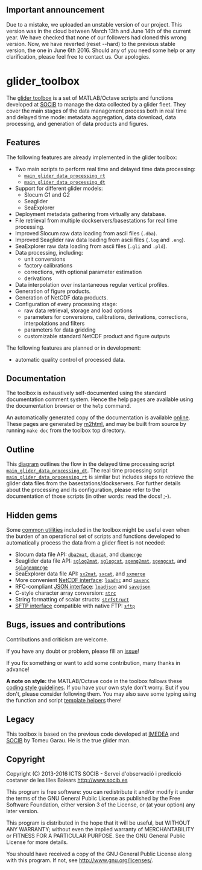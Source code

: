 Important announcement
--------
Due to a mistake, we uploaded an unstable version of our project. This version was in the cloud between March 13th and June 14th of the current year. We have checked that none of our followers had cloned this wrong version. Now, we have reverted (reset --hard) to the previous stable version, the one in June 6th 2016. Should any of you need some help or any clarification, please feel free to contact us. Our apologies.

glider_toolbox
==============

The [glider toolbox][toolbox] is a set of MATLAB/Octave scripts and functions
developed at [SOCIB][socib] to manage the data collected by a glider fleet.
They cover the main stages of the data management process both in real 
time and delayed time mode: metadata aggregation, data download,
data processing, and generation of data products and figures.

  [toolbox]: http://github.com/socib/glider_toolbox
  [socib]: http://www.socib.es


Features
--------

The following features are already implemented in the glider toolbox:

  - Two main scripts to perform real time and delayed time data processing:
      - [`main_glider_data_processing_rt`][main_script_rt]
      - [`main_glider_data_processing_dt`][main_script_dt]
  - Support for different glider models:
      - Slocum G1 and G2
      - Seaglider
      - SeaExplorer
  - Deployment metadata gathering from virtually any database.
  - File retrieval from multiple dockservers/basestations for real time processing.
  - Improved Slocum raw data loading from ascii files (`.dba`).
  - Improved Seaglider raw data loading from ascii files (`.log` and `.eng`).
  - SeaExplorer raw data loading from ascii files (`.gli` and `.pld`).
  - Data processing, including:
      - unit conversions
      - factory calibrations
      - corrections, with optional parameter estimation
      - derivations
  - Data interpolation over instantaneous regular vertical profiles.
  - Generation of figure products.
  - Generation of NetCDF data products. 
  - Configuration of every processing stage:
    - raw data retrieval, storage and load options
    - parameters for conversions, calibrations, derivations, 
      corrections, interpolations and filters
    - parameters for data gridding
    - customizable standard NetCDF product and figure outputs

The following features are planned or in development:

  - automatic quality control of processed data.

  [main_script_rt]: http://www.socib.es/users/glider/glider_toolbox/doc/m/main_glider_data_processing_rt
  [main_script_dt]: http://www.socib.es/users/glider/glider_toolbox/doc/m/main_glider_data_processing_dt


Documentation
-------------

The toolbox is exhaustively self-documented using the standard documentation 
comment system. Hence the help pages are available using the documentation 
browser or the `help` command.

An automatically generated copy of the documentation is available [online][doc].
These pages are generated by [m2html][m2html], and may be built from source 
by running `make doc` from the toolbox top directory.

  [doc]: http://www.socib.es/users/glider/glider_toolbox/doc
  [m2html]: http://www.artefact.tk/software/matlab/m2html/


Outline
-------

This [diagram][outline] outlines the flow in the delayed time processing script
[`main_glider_data_processing_dt`][main_script_dt]. The real time processing 
script [`main_glider_data_processing_rt`][main_script_dt] is similar but 
includes steps to retrieve the glider data files from the basestations/dockservers. 
For further details about the processing and its configuration,
please refer to the documentation of those scripts
(in other words: read the docs! ;-).

  [outline]: http://www.socib.es/users/glider/glider_toolbox/notes/glider_data_processing_outline_delayed_time.png


Hidden gems
-----------

Some [common utilities][common_tools] included in the toolbox might be useful
even when the burden of an operational set of scripts and functions
developed to automatically process the data from a glider fleet is not needed:

  - Slocum data file API:
    [`dba2mat`][dba2mat], [`dbacat`][dbacat], and [`dbamerge`][dbamerge]
  - Seaglider data file API:
    [`sglog2mat`][sglog2mat], [`sglogcat`][sglogcat],
    [`sgeng2mat`][sgeng2mat], [`sgengcat`][sgengcat],
    and [`sglogenmerge`][sglogengmerge]
  - SeaExplorer data file API:
    [`sx2mat`][sx2mat], [`sxcat`][sxcat], and [`sxmerge`][sxmerge]
  - More convenient [NetCDF interface][netcdf_dsl]:
    [`loadnc`][loadnc] and [`savenc`][savenc]
  - RFC-compliant [JSON interface][json_rfc]:
    [`loadjson`][loadjson] and [`savejson`][savejson]
  - C-style character array conversion:
    [`strc`][strc]
  - String formatting of scalar structs:
    [`strfstruct`][strfstruct]
  - [SFTP interface][sftp_libssh] compatible with native FTP:
    [`sftp`][@sftp]

  [common_tools]: http://www.socib.es/users/glider/glider_toolbox/doc/m/common_tools/menu.html
  [dba2mat]: http://www.socib.es/users/glider/glider_toolbox/doc/m/reading_tools/dba2mat
  [dbacat]: http://www.socib.es/users/glider/glider_toolbox/doc/m/reading_tools/dbacat
  [dbamerge]: http://www.socib.es/users/glider/glider_toolbox/doc/m/reading_tools/dbamerge
  [sglog2mat]: http://www.socib.es/users/glider/glider_toolbox/doc/m/reading_tools/sglog2mat
  [sglogcat]: http://www.socib.es/users/glider/glider_toolbox/doc/m/reading_tools/sglogcat
  [sgeng2mat]: http://www.socib.es/users/glider/glider_toolbox/doc/m/reading_tools/sgeng2mat
  [sgengcat]: http://www.socib.es/users/glider/glider_toolbox/doc/m/reading_tools/sgengcat
  [sglogengmerge]: http://www.socib.es/users/glider/glider_toolbox/doc/m/reading_tools/sglogengmerge
  [sx2mat]: http://www.socib.es/users/glider/glider_toolbox/doc/m/reading_tools/sx2mat
  [sxcat]: http://www.socib.es/users/glider/glider_toolbox/doc/m/reading_tools/sxcat
  [sxmerge]: http://www.socib.es/users/glider/glider_toolbox/doc/m/reading_tools/sxmerge
  [netcdf_dsl]: http://repository.socib.es/repository/entry/show/Top/Public+Staff/jbeltran/Octave+and+MATLAB/Octave+and+MATLAB+notes#Load%20and%20save%20data%20in%20NetCDF%20format
  [loadnc]: http://www.socib.es/users/glider/glider_toolbox/doc/m/common_tools/loadnc
  [savenc]: http://www.socib.es/users/glider/glider_toolbox/doc/m/common_tools/savenc
  [json_rfc]: http://repository.socib.es/repository/entry/show/Top/Public+Staff/jbeltran/Octave+and+MATLAB/Octave+and+MATLAB+notes#Load%20and%20save%20data%20in%20JSON%20format
  [loadjson]: http://www.socib.es/users/glider/glider_toolbox/doc/m/common_tools/loadjson
  [savejson]: http://www.socib.es/users/glider/glider_toolbox/doc/m/common_tools/savejson
  [strc]: http://www.socib.es/users/glider/glider_toolbox/doc/m/common_tools/strc
  [strfstruct]: http://www.socib.es/users/glider/glider_toolbox/doc/m/common_tools/strfstruct
  [sftp_libssh]: http://repository.socib.es/repository/entry/show/Top/Public+Staff/jbeltran/Octave+and+MATLAB/Octave+and+MATLAB+notes#Connect%20to%20an%20SFTP%20remote%20server
  [@sftp]: http://www.socib.es/users/glider/glider_toolbox/doc/m/common_tools/@sftp/sftp


Bugs, issues and contributions
------------------------------

Contributions and criticism are welcome.

If you have any doubt or problem, please fill an [issue][issues]!

If you fix something or want to add some contribution, many thanks in advance!

**A note on style:** the MATLAB/Octave code in the toolbox follows these 
[coding style guidelines][coding_style]. If you have your own style don't worry.
But if you don't, please consider following them. You may also save some typing
using the function and script [template helpers][template_helpers] there!

  [issues]: https://github.com/socib/glider_toolbox/issues
  [coding_style]: http://repository.socib.es/repository/entry/show/Top/Public+Staff/jbeltran/Octave+and+MATLAB/Octave+and+MATLAB+notes?entryid=49c25a41-ca67-48e3-94ef-2c5703c232c9#Coding%20style
  [template_helpers]: http://repository.socib.es/repository/entry/show/Top/Public+Staff/jbeltran/Octave+and+MATLAB/Octave+and+MATLAB+notes?entryid=49c25a41-ca67-48e3-94ef-2c5703c232c9#Function%20and%20script%20templates


Legacy
------

This toolbox is based on the previous code developed at [IMEDEA][imedea]
and [SOCIB][socib] by Tomeu Garau. He is the true glider man.

  [imedea]: http://imedea.uib-csic.es


Copyright
---------

Copyright (C) 2013-2016
ICTS SOCIB - Servei d'observació i predicció costaner de les Illes Balears
<http://www.socib.es>

This program is free software: you can redistribute it and/or modify
it under the terms of the GNU General Public License as published by
the Free Software Foundation, either version 3 of the License, or
(at your option) any later version.

This program is distributed in the hope that it will be useful,
but WITHOUT ANY WARRANTY; without even the implied warranty of
MERCHANTABILITY or FITNESS FOR A PARTICULAR PURPOSE.  See the
GNU General Public License for more details.

You should have received a copy of the GNU General Public License
along with this program.  If not, see <http://www.gnu.org/licenses/>.
